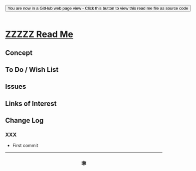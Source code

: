 
<span style=display:none; >[You are now in a GitHub source code view - click this link to view Read Me file as a web page]( https://www.ladybug.tools/spider-gbxml-tools/#xxxxxx/README.md "View file as a web page." ) </span>

<div><input type=button class = 'btn btn-secondary btn-sm' onclick="window.location.href='https://github.com/ladybug-tools/spider-gbxml-tools/blob/master/xxxxxx/README.md'";
value='You are now in a GitHub web page view - Click this button to view this read me file as source code' ></div>

<br>

# [ZZZZZ Read Me]( #xxxxxx/README.md )

<!--
<iframe src=https://www.ladybug.tools/spider-gbxml-tools/xxxxxx/xxxxxx.html width=100% height=500px >Iframes are not viewable in GitHub source code views</iframe>
_<small>ZZZZZ</small>_

## Full Screen: [ZZZZ]( https://www.ladybug.tools/spider-gbxml-tools/xxxxxx/xxxxxx.html )
-->


## Concept


## To Do / Wish List


## Issues



## Links of Interest



## Change Log

### XXX

* First commit


***

### <center title="Howdy! My web is better than yours. ;-)" ><a href=javascript:window.scrollTo(0,0); style="text-decoration:none !important;" > &#x1f578; </a></center>



